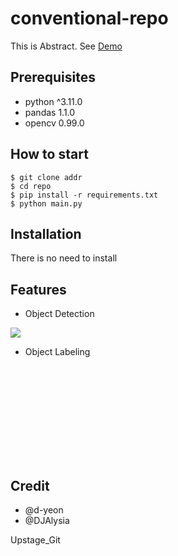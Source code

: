 # conventional-repo
This is Abstract. See [Demo](https://www.google.com)

## Prerequisites

- python ^3.11.0
- pandas 1.1.0
- opencv 0.99.0

## How to start

```shell
$ git clone addr
$ cd repo
$ pip install -r requirements.txt
$ python main.py
```

## Installation

There is no need to install

## Features

- Object Detection

![](https://sample.gif)

- Object Labeling

<embed src></embed>

## Credit

- @d-yeon
- @DJAlysia

Upstage_Git